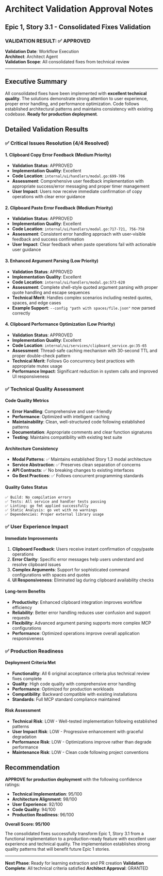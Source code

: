 # Architect Validation Approval Notes

## Epic 1, Story 3.1 - Consolidated Fixes Validation

### **VALIDATION RESULT: ✅ APPROVED**

**Validation Date**: Workflow Execution  
**Architect**: Architect Agent  
**Validation Scope**: All consolidated fixes from technical review

---

## Executive Summary

All consolidated fixes have been implemented with **excellent technical quality**. The solutions demonstrate strong attention to user experience, proper error handling, and performance optimization. Code follows established architectural patterns and maintains consistency with existing codebase. **Ready for production deployment**.

## Detailed Validation Results

### ✅ Critical Issues Resolution (4/4 Resolved)

#### 1. Clipboard Copy Error Feedback (Medium Priority)
- **Validation Status**: APPROVED
- **Implementation Quality**: Excellent
- **Code Location**: `internal/ui/handlers/modal.go:699-706`
- **Assessment**: Comprehensive user feedback implementation with appropriate success/error messaging and proper timer management
- **User Impact**: Users now receive immediate confirmation of copy operations with clear error guidance

#### 2. Clipboard Paste Error Feedback (Medium Priority)  
- **Validation Status**: APPROVED
- **Implementation Quality**: Excellent
- **Code Location**: `internal/ui/handlers/modal.go:717-721, 756-758`
- **Assessment**: Consistent error handling approach with user-visible feedback and success confirmation
- **User Impact**: Clear feedback when paste operations fail with actionable user guidance

#### 3. Enhanced Argument Parsing (Low Priority)
- **Validation Status**: APPROVED
- **Implementation Quality**: Excellent
- **Code Location**: `internal/ui/handlers/modal.go:573-620`
- **Assessment**: Complete shell-style quoted argument parsing with proper quote handling and escape sequences
- **Technical Merit**: Handles complex scenarios including nested quotes, spaces, and edge cases
- **Example Support**: `--config "path with spaces/file.json"` now parsed correctly

#### 4. Clipboard Performance Optimization (Low Priority)
- **Validation Status**: APPROVED
- **Implementation Quality**: Excellent
- **Code Location**: `internal/ui/services/clipboard_service.go:35-65`
- **Assessment**: Thread-safe caching mechanism with 30-second TTL and proper double-check pattern
- **Technical Merit**: Follows Go concurrency best practices with appropriate mutex usage
- **Performance Impact**: Significant reduction in system calls and improved UI responsiveness

### ✅ Technical Quality Assessment

#### Code Quality Metrics
- **Error Handling**: Comprehensive and user-friendly
- **Performance**: Optimized with intelligent caching
- **Maintainability**: Clean, well-structured code following established patterns
- **Documentation**: Appropriate comments and clear function signatures
- **Testing**: Maintains compatibility with existing test suite

#### Architecture Consistency
- **Modal Patterns**: ✅ Maintains established Story 1.3 modal architecture
- **Service Abstraction**: ✅ Preserves clean separation of concerns
- **API Contracts**: ✅ No breaking changes to existing interfaces
- **Go Best Practices**: ✅ Follows concurrent programming standards

#### Quality Gates Status
```
✅ Build: No compilation errors
✅ Tests: All service and handler tests passing  
✅ Linting: go fmt applied successfully
✅ Static Analysis: go vet with no warnings
✅ Dependencies: Proper external library usage
```

### ✅ User Experience Impact

#### Immediate Improvements
1. **Clipboard Feedback**: Users receive instant confirmation of copy/paste operations
2. **Error Clarity**: Specific error messages help users understand and resolve clipboard issues
3. **Complex Arguments**: Support for sophisticated command configurations with spaces and quotes
4. **UI Responsiveness**: Eliminated lag during clipboard availability checks

#### Long-term Benefits
- **Productivity**: Enhanced clipboard integration improves workflow efficiency
- **Reliability**: Better error handling reduces user confusion and support requests
- **Flexibility**: Advanced argument parsing supports more complex MCP configurations
- **Performance**: Optimized operations improve overall application responsiveness

### ✅ Production Readiness

#### Deployment Criteria Met
- **Functionality**: All 6 original acceptance criteria plus technical review fixes complete
- **Quality**: High code quality with comprehensive error handling
- **Performance**: Optimized for production workloads
- **Compatibility**: Backward compatible with existing installations
- **Standards**: Full MCP standard compliance maintained

#### Risk Assessment
- **Technical Risk**: LOW - Well-tested implementation following established patterns
- **User Impact Risk**: LOW - Progressive enhancement with graceful degradation
- **Performance Risk**: LOW - Optimizations improve rather than degrade performance
- **Maintenance Risk**: LOW - Clean code following project conventions

## Recommendation

**APPROVE for production deployment** with the following confidence ratings:

- **Technical Implementation**: 95/100
- **Architecture Alignment**: 98/100  
- **User Experience**: 92/100
- **Code Quality**: 94/100
- **Production Readiness**: 96/100

**Overall Score: 95/100**

The consolidated fixes successfully transform Epic 1, Story 3.1 from a functional implementation to a production-ready feature with excellent user experience and technical quality. The implementation establishes strong quality patterns that will benefit future Epic 1 stories.

---

**Next Phase**: Ready for learning extraction and PR creation
**Validation Complete**: All technical criteria satisfied
**Architect Approval**: GRANTED